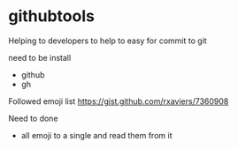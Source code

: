# githubtools

Helping to developers to help to easy for commit to git 

need to be install 
- github
- gh

Followed emoji list
https://gist.github.com/rxaviers/7360908

Need to done 

- all emoji to a single and read them from it